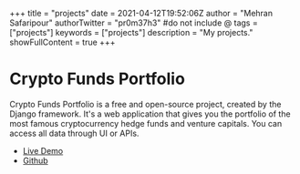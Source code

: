 +++
title = "projects"
date = 2021-04-12T19:52:06Z
author = "Mehran Safaripour"
authorTwitter = "pr0m37h3" #do not include @
tags = ["projects"]
keywords = ["projects"]
description = "My projects."
showFullContent = true
+++

# Crypto Funds Portfolio

Crypto Funds Portfolio is a free and open-source project, created by the Django framework. It's a web application that gives you the portfolio of the most famous cryptocurrency hedge funds and venture capitals. You can access all data through UI or APIs.

- [Live Demo](https://crypto-funds-portfolio.herokuapp.com)
- [Github](https://www.linkedin.com/in/mehran-safaripour/)

